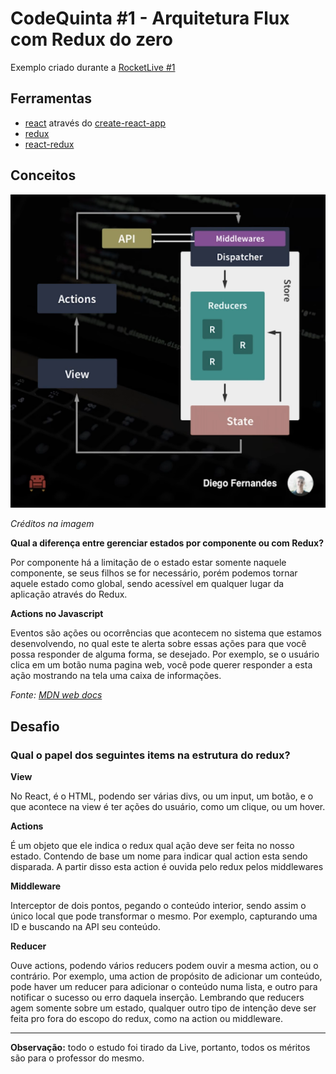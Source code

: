# CodeQuinta #1 - Arquitetura Flux com Redux do zero

Exemplo criado durante a [RocketLive #1](https://www.youtube.com/watch?v=69e1MoUWE1g)

## Ferramentas

- [react](https://github.com/facebook/react) através do [create-react-app](https://github.com/facebook/create-react-app)
- [redux](https://github.com/reduxjs/redux)
- [react-redux](https://github.com/reduxjs/react-redux)

## Conceitos

![Diagrama](docs/diagrama.png)

*Créditos na imagem*

**Qual a diferença entre gerenciar estados por componente ou com Redux?**

Por componente há a limitação de o estado estar somente naquele componente, se seus filhos se for necessário, porém podemos tornar aquele estado como global, sendo acessível em qualquer lugar da aplicação através do Redux.

**Actions no Javascript**

Eventos são ações ou ocorrências que acontecem no sistema que estamos desenvolvendo, no qual este te alerta sobre essas ações para que você possa responder de alguma forma, se desejado. Por exemplo, se o usuário clica em um botão numa pagina web, você pode querer responder a esta ação mostrando na tela uma caixa de informações.

_Fonte: [MDN web docs](https://developer.mozilla.org/pt-BR/docs/Aprender/JavaScript/Elementos_construtivos/Events)_

## Desafio

### Qual o papel dos seguintes items na estrutura do redux?

**View**

No React, é o HTML, podendo ser várias divs, ou um input, um botão, e o que acontece na view é ter ações do usuário, como um clique, ou um hover.

**Actions**

É um objeto que ele indica o redux qual ação deve ser feita no nosso estado. Contendo de base um nome para indicar qual action esta sendo disparada. A partir disso esta action é ouvida pelo redux pelos middlewares

**Middleware**

Interceptor de dois pontos, pegando o conteúdo interior, sendo assim o único local que pode transformar o mesmo. Por exemplo, capturando uma ID e buscando na API seu conteúdo.

**Reducer**

Ouve actions, podendo vários reducers podem ouvir a mesma action, ou o contrário. Por exemplo, uma action de propósito de adicionar um conteúdo, pode haver um reducer para adicionar o conteúdo numa lista, e outro para notificar o sucesso ou erro daquela inserção. Lembrando que reducers agem somente sobre um estado, qualquer outro tipo de intenção deve ser feita pro fora do escopo do redux, como na action ou middleware.

---

**Observação:** todo o estudo foi tirado da Live, portanto, todos os méritos são para o professor do mesmo.
